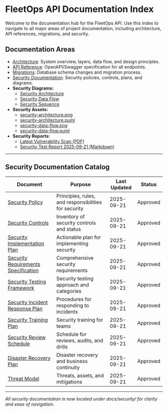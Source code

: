 # FleetOps API Documentation Index

Welcome to the documentation hub for the FleetOps API. Use this index to navigate to all major areas of project documentation, including architecture, API references, migrations, and security.

## Documentation Areas

- [Architecture](ARCHITECTURE.md): System overview, layers, data flow, and design principles.
- [API Reference](openapi.yml): OpenAPI/Swagger specification for all endpoints.
- [Migrations](MIGRATIONS.md): Database schema changes and migration process.
- [Security Documentation](security/SECURITY_INDEX.md): Security policies, controls, plans, and diagrams.
- **Security Diagrams:**
    - [Security Architecture](security/diagrams/security-architecture.md)
    - [Security Data Flow](security/diagrams/security-data-flow.md)
    - [Security Sequence](security/diagrams/security-sequence.md)
- **Security Assets:**
    - [security-architecture.png](security/assets/security-architecture.png)
    - [security-architecture.puml](security/assets/security-architecture.puml)
    - [security-data-flow.png](security/assets/security-data-flow.png)
    - [security-data-flow.puml](security/assets/security-data-flow.puml)
- **Security Reports:**
    - [Latest Vulnerability Scan (PDF)](security/reports/latest-vulnerability-scan.pdf)
    - [Security Test Report 2025-09-21 (Markdown)](security/reports/security-test-report-2025-09-21.md)

---

## Security Documentation Catalog

| Document                                                                               | Purpose                                              | Last Updated | Status   |
|----------------------------------------------------------------------------------------|------------------------------------------------------|--------------|----------|
| [Security Policy](security/SECURITY_POLICY.md)                                         | Principles, rules, and responsibilities for security | 2025-09-21   | Approved |
| [Security Controls](security/SECURITY_CONTROLS.md)                                     | Inventory of security controls and status            | 2025-09-21   | Approved |
| [Security Implementation Plan](security/SECURITY_IMPLEMENTATION_PLAN.md)               | Actionable plan for implementing security            | 2025-09-21   | Approved |
| [Security Requirements Specification](security/SECURITY_REQUIREMENTS_SPECIFICATION.md) | Comprehensive security requirements                  | 2025-09-21   | Approved |
| [Security Testing Framework](security/SECURITY_TESTING_FRAMEWORK.md)                   | Security testing approach and categories             | 2025-09-21   | Approved |
| [Security Incident Response Plan](security/SECURITY_INCIDENT_RESPONSE_PLAN.md)         | Procedures for responding to incidents               | 2025-09-21   | Approved |
| [Security Training Plan](security/SECURITY_TRAINING_PLAN.md)                           | Security training for teams                          | 2025-09-21   | Approved |
| [Security Review Schedule](security/SECURITY_REVIEW_SCHEDULE.md)                       | Schedule for reviews, audits, and drills             | 2025-09-21   | Approved |
| [Disaster Recovery Plan](security/DISASTER_RECOVERY_PLAN.md)                           | Disaster recovery and business continuity            | 2025-09-21   | Approved |
| [Threat Model](security/THREAT_MODEL.md)                                               | Threats, assets, and mitigations                     | 2025-09-21   | Approved |

---

*All security documentation is now located under docs/security/ for clarity and ease of navigation.*
